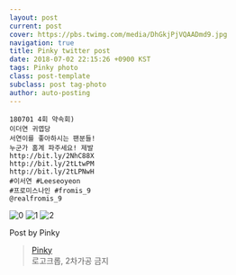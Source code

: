 ```yaml
---
layout: post
current: post
cover: https://pbs.twimg.com/media/DhGkjPjVQAADmd9.jpg
navigation: true
title: Pinky twitter post
date: 2018-07-02 22:15:26 +0900 KST
tags: Pinky photo
class: post-template
subclass: post tag-photo
author: auto-posting
---
```


```  
180701 4회 약속회)  
이더연 귀엽당   
서연이를 좋아하시는 팬분들!  
누군가 홈계 파주세요! 제발   
http://bit.ly/2NhC88X   
http://bit.ly/2tLtwPM   
http://bit.ly/2tLPNwH   
#이서연 #Leeseoyeon  
#프로미스나인 #fromis_9  
@realfromis_9  

```

![0](https://pbs.twimg.com/media/DhGkhihU0AAEl85.jpg)
![1](https://pbs.twimg.com/media/DhGkiohVQAAafve.jpg)
![2](https://pbs.twimg.com/media/DhGkjPjVQAADmd9.jpg)


Post by Pinky

> [Pinky](https://twitter.com/pinkypic7)  
  로고크롭, 2차가공 금지